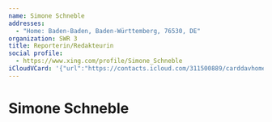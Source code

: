 ```yaml
---
name: Simone Schneble
addresses:
  - "Home: Baden-Baden, Baden-Württemberg, 76530, DE"
organization: SWR 3
title: Reporterin/Redakteurin
social profile:
  - https://www.xing.com/profile/Simone_Schneble
iCloudVCard: '{"url":"https://contacts.icloud.com/311500889/carddavhome/card/ZWJkN2IwNmMtMWJmOC00ZGI2LTg4ZDQtZjVkNDZhMzBjZjA0.vcf","etag":"\"kmfheyv3\"","data":"BEGIN:VCARD\r\nVERSION:3.0\r\nFN:\r\nN:Schneble;Simone;;;\r\nUID:ebd7b06c-1bf8-4db6-88d4-f5d46a30cf04\r\nADR;TYPE=HOME:;;;Baden-Baden;Baden-Württemberg;76530;DE;\r\nitem1.X-ABLABEL:Work\r\nitem0.X-ABLABEL:xing\r\nPRODID:ez-vcard 0.9.13-fc\r\nREV:2025-04-03T22:05:03Z\r\nORG:SWR 3;\r\nTITLE:Reporterin/Redakteurin\r\n;TYPE=jpeg;VALUE=uri:https://gateway.icloud.com/contacts/311500889/ck/card/\r\n d575fd2d3d88e5f4c53aae66e5123d9b\r\nitem0.X-SOCIALPROFILE;X-USER=Simone_Schneble:https://www.xing.com/profile/S\r\n imone_Schneble\r\nEND:VCARD"}'
---
```

# Simone Schneble